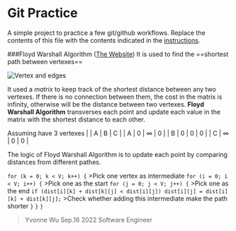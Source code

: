 # Git Practice
A simple project to practice a few git/github workflows.  Replace the contents of this file with the contents indicated in the [instructions](./instructions.md).

###Floyd Warshall Algorithm
([The Website](https://www.geeksforgeeks.org/floyd-warshall-algorithm-dp-16/))
It is used to find the ==shortest path between vertexes==

![Vertex and edges](https://www.wikidata.org/wiki/Q1047576#/media/File:Floyd-Warshall-Algorithm-Problem.png)

It used a *matrix* to keep track of the shortest distance between any two vertexes.
If there is no connection between them, the cost in the matrix is infinity, otherwise will be the distance between two vertexes. **Floyd Warshall Algorithm** transverses each point and update each value in the matrix with the shortest distance to each other.

Assuming have 3 vertexes
|   | A | B | C |
| A | 0 | ∞ | 0 |
| B | 0 | 0 | 0 |
| C | ∞ | 0 | 0 |

The logic of Floyd Warshall Algorithm is to update each point by comparing distances from different pathes.

`for (k = 0; k < V; k++) {` 	>Pick one vertex as intermediate
    `for (i = 0; i < V; i++) {` 	>Pick one as the start
        `for (j = 0; j < V; j++) {` 	>Pick one as the end
            `if (dist[i][k] + dist[k][j] < dist[i][j])
                dist[i][j] = dist[i][k] + dist[k][j];`
                >Check whether adding this intermediate make the path shorter
        `}`
    `}`
`}`

>Yvonne Wu Sep.16 2022 Software Engineer


